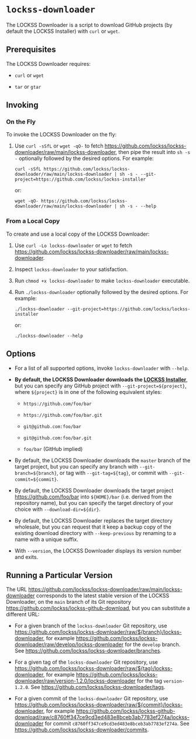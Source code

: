# `lockss-downloader`

The LOCKSS Downloader is a script to download GitHub projects (by default the LOCKSS Installer) with `curl` or `wget`.

## Prerequisites

The LOCKSS Downloader requires:

*   `curl` or `wget`

*   `tar` or `gtar`

## Invoking

### On the Fly

To invoke the LOCKSS Downloader on the fly:

1.  Use `curl -sSfL` or `wget -qO-` to fetch <https://github.com/lockss/lockss-downloader/raw/main/lockss-downloader>, then pipe the result into `sh -s -` optionally followed by the desired options. For example:

    ```shell
    curl -sSfL https://github.com/lockss/lockss-downloader/raw/main/lockss-downloader | sh -s - --git-project=https://github.com/lockss/lockss-installer
    ```

    or:

    ```shell
    wget -qO- https://github.com/lockss/lockss-downloader/raw/main/lockss-downloader | sh -s - --help
    ```

### From a Local Copy

To create and use a local copy of the LOCKSS Downloader:

1.  Use `curl -Lo lockss-downloader` or `wget` to fetch <https://github.com/lockss/lockss-downloader/raw/main/lockss-downloader>.

2.  Inspect `lockss-downloader` to your satisfaction.

3.  Run `chmod +x lockss-downloader` to make `lockss-downloader` executable.

4.  Run `./lockss-downloader` optionally followed by the desired options. For example:

    ```shell
    ./lockss-downloader --git-project=https://github.com/lockss/lockss-installer
    ```

    or:

    ```shell
    ./lockss-downloader --help
    ```

## Options

*   For a list of all supported options, invoke `lockss-downloader` with `--help`.

*   **By default, the LOCKSS Downloader downloads the [LOCKSS Installer](https://github.com/lockss/lockss-installer)**, but you can specify any GitHub project with `--git-project=${project}`, where `${project}` is in one of the following equivalent styles:

    *   `https://github.com/foo/bar`

    *   `https://github.com/foo/bar.git`

    *   `git@github.com:foo/bar`

    *   `git@github.com:foo/bar.git`

    *   `foo/bar` (GitHub implied)

*   By default, the LOCKSS Downloader downloads the `master` branch of the target project, but you can specify any branch with `--git-branch=${branch}`, or tag with `--git-tag=${tag}`, or commit with `--git-commit=${commit}`.

*   By default, the LOCKSS Downloader downloads the target project <https://github.com/foo/bar> into `${HOME}/bar` (i.e. derived from the repository name), but you can specify the target directory of your choice with `--download-dir=${dir}`.

*   By default, the LOCKSS Downloader replaces the target directory wholesale, but you can request that it keep a backup copy of the existing download directory with `--keep-previous` by renaming to a name with a unique suffix.

*   With `--version`, the LOCKSS Downloader displays its version number and exits.

## Running a Particular Version

The URL <https://github.com/lockss/lockss-downloader/raw/main/lockss-downloader> corresponds to the latest stable version of the LOCKSS Downloader, on the `main` branch of its Git repository <https://github.com/lockss/lockss-github-download>, but you can substitute a different URL:

*   For a given branch of the `lockss-downloader` Git repository, use <https://github.com/lockss/lockss-downloader/raw/${branch}/lockss-downloader>, for example <https://github.com/lockss/lockss-downloader/raw/develop/lockss-downloader> for the `develop` branch. See <https://github.com/lockss/lockss-downloader/branches>.

*   For a given tag of the `lockss-downloader` Git repository, use <https://github.com/lockss/lockss-downloader/raw/${tag}/lockss-downloader>, for example <https://github.com/lockss/lockss-downloader/raw/version-1.2.0/lockss-downloader> for the tag `version-1.2.0`. See <https://github.com/lockss/lockss-downloader/tags>.

*   For a given commit of the `lockss-downloader` Git repository, use <https://github.com/lockss/lockss-downloader/raw/${commit}/lockss-downloader>, for example <https://github.com/lockss/lockss-github-download/raw/c8760ff347ce9cd3ed483e8bceb3ab7783ef274a/lockss-downloader> for commit `c8760ff347ce9cd3ed483e8bceb3ab7783ef274a`. See <https://github.com/lockss/lockss-downloader/commits>.
